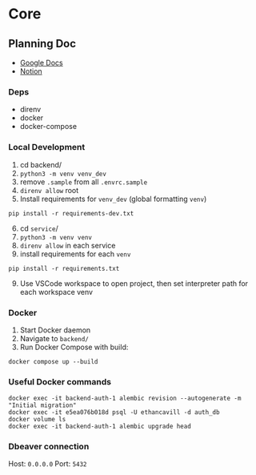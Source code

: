# Core

## Planning Doc
- [Google Docs](https://docs.google.com/document/d/1nWxq26N9xc58UbZNNJ4-m58uU7EoFh0y7El0LYVcf4U/edit?usp=sharing)
- [Notion](https://www.notion.so/Main-Microservice-Project-fb97d85962ef45c2bce9fa9714499ec2?pvs=4)

### Deps
- direnv
- docker
- docker-compose

### Local Development
1. cd backend/
2. `python3 -m venv venv_dev`
3. remove `.sample` from all `.envrc.sample`
4. `direnv allow` root
5. Install requirements for `venv_dev` (global formatting `venv`)
```
pip install -r requirements-dev.txt
```

6. cd `service`/
7. `python3 -m venv venv`
8. `direnv allow` in each service
9. install requirements for each `venv`
```
pip install -r requirements.txt
```

9. Use VSCode workspace to open project, then set interpreter path for each workspace venv


### Docker
1. Start Docker daemon
2. Navigate to `backend/`
3. Run Docker Compose with build:
```
docker compose up --build
```

### Useful Docker commands
```
docker exec -it backend-auth-1 alembic revision --autogenerate -m "Initial migration"
docker exec -it e5ea076b018d psql -U ethancavill -d auth_db
docker volume ls
docker exec -it backend-auth-1 alembic upgrade head
```

### Dbeaver connection
Host: `0.0.0.0`
Port: `5432`
